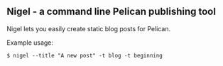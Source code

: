 ## Nigel - a command line Pelican publishing tool

Nigel lets you easily create static blog posts for Pelican.

Example usage:

```
$ nigel --title "A new post" -t blog -t beginning
```
